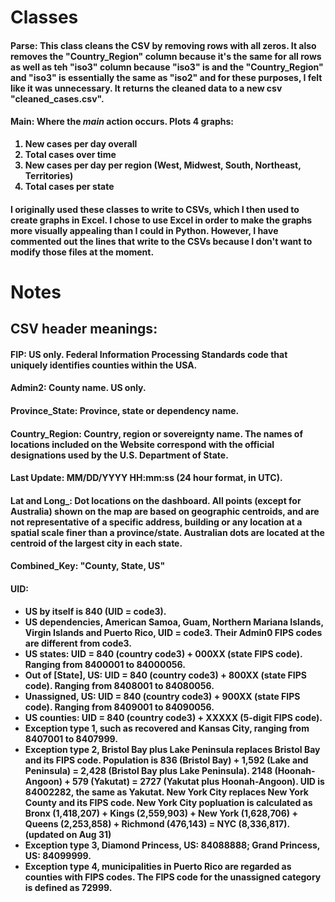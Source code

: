 # <b>Classes<b>
#### <b>Parse:</b> This class cleans the CSV by removing rows with all zeros. It also removes the "Country_Region" column because it's the same for all rows as well as teh "iso3" column because "iso3" is  and the "Country_Region" and "iso3" is essentially the same as "iso2" and for these purposes, I felt like it was unnecessary. It returns the cleaned data to a new csv "cleaned_cases.csv".
#### <b>Main:</b> Where the <i>main</i> action occurs. Plots 4 graphs:
1. New cases per day overall
3. Total cases over time
4. New cases per day per region (West, Midwest, South, Northeast, Territories)
5. Total cases per state
#### I originally used these classes to write to CSVs, which I then used to create graphs in Excel. I chose to use Excel in order to make the graphs more visually appealing than I could in Python. However, I have commented out the lines that write to the CSVs because I don't want to modify those files at the moment.

# <b>Notes<b>
## <b>CSV header meanings</b>:
#### <b>FIP:</b> US only. Federal Information Processing Standards code that uniquely identifies counties within the USA.
#### <b>Admin2:</b> County name. US only.
#### <b>Province_State:</b> Province, state or dependency name.
#### <b>Country_Region:</b> Country, region or sovereignty name. The names of locations included on the Website correspond with the official designations used by the U.S. Department of State.
#### <b>Last Update:</b> MM/DD/YYYY HH:mm:ss (24 hour format, in UTC).
#### <b>Lat and Long_:</b> Dot locations on the dashboard. All points (except for Australia) shown on the map are based on geographic centroids, and are not representative of a specific address, building or any location at a spatial scale finer than a province/state. Australian dots are located at the centroid of the largest city in each state.
#### <b>Combined_Key:</b> "County, State, US"
#### <b>UID:</b>
* US by itself is 840 (UID = code3).
* US dependencies, American Samoa, Guam, Northern Mariana Islands, Virgin Islands and Puerto Rico, UID = code3. Their Admin0 FIPS codes are different from code3.
* US states: UID = 840 (country code3) + 000XX (state FIPS code). Ranging from 8400001 to 84000056.
* Out of [State], US: UID = 840 (country code3) + 800XX (state FIPS code). Ranging from 8408001 to 84080056.
* Unassigned, US: UID = 840 (country code3) + 900XX (state FIPS code). Ranging from 8409001 to 84090056.
* US counties: UID = 840 (country code3) + XXXXX (5-digit FIPS code).
* Exception type 1, such as recovered and Kansas City, ranging from 8407001 to 8407999.
* Exception type 2, Bristol Bay plus Lake Peninsula replaces Bristol Bay and its FIPS code. Population is 836 (Bristol Bay) + 1,592 (Lake and Peninsula) = 2,428 (Bristol Bay plus Lake Peninsula). 2148 (Hoonah-Angoon) + 579 (Yakutat) = 2727 (Yakutat plus Hoonah-Angoon). UID is 84002282, the same as Yakutat. New York City replaces New York County and its FIPS code. New York City popluation is calculated as Bronx (1,418,207) + Kings (2,559,903) + New York (1,628,706) + Queens (2,253,858) + Richmond (476,143) = NYC (8,336,817). (updated on Aug 31)
* Exception type 3, Diamond Princess, US: 84088888; Grand Princess, US: 84099999.
* Exception type 4, municipalities in Puerto Rico are regarded as counties with FIPS codes. The FIPS code for the unassigned category is defined as 72999.